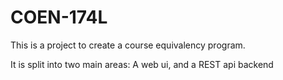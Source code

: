 # COEN-174L

This is a project to create a course equivalency program.

It is split into two main areas: A web ui, and a REST api backend
